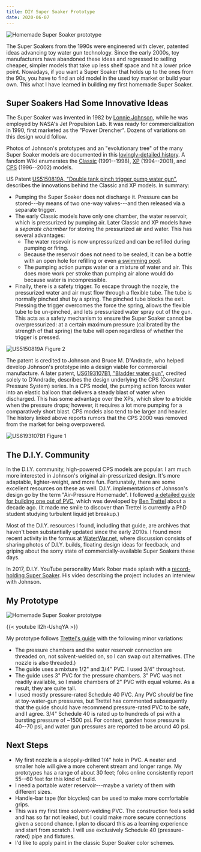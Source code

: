 ```yaml
---
title: DIY Super Soaker Prototype
date: 2020-06-07
---
```


![Homemade Super Soaker prototype](/static/images/homemade-super-soaker-prototype.jpg)

The Super Soakers from the 1990s were engineered with clever, patented ideas
advancing toy water gun technology. Since the early 2000s, toy manufacturers
have abandoned these ideas and regressed to selling cheaper, simpler models that
take up less shelf space and hit a lower price point. Nowadays, if you want a
Super Soaker that holds up to the ones from the 90s, you have to find an old
model in the used toy market or build your own. This what I have learned in
building my first homemade Super Soaker.

## Super Soakers Had Some Innovative Ideas

The Super Soaker was invented in 1982 by
[Lonnie Johnson](https://en.wikipedia.org/wiki/Lonnie_Johnson_(inventor)), while
he was employed by NASA's Jet Propulsion Lab. It was ready for commercialization
in 1990, first marketed as the "Power Drencher". Dozens of variations on this
design would follow.

Photos of Johnson's prototypes and an "evolutionary tree" of the many Super
Soaker models are documented in this
[lovingly-detailed history](http://www.isoaker.com/Info/history_supersoaker.html).
A fandom Wiki enumerates the
[Classic](https://nerf.fandom.com/wiki/Classic_Super_Soaker) (1991--1998),
[XP](https://nerf.fandom.com/wiki/XP) (1994--2001), and
[CPS](https://nerf.fandom.com/wiki/CPS) (1996--2002) models.

US Patent [US5150819A, "Double tank pinch trigger pump water gun"](https://patents.google.com/patent/US5150819A/en),
describes the innovations behind the Classic and XP models. In summary:

* Pumping the Super Soaker does not discharge it. Pressure can be stored---by
  means of two one-way valves---and then released via a separate trigger.
* The early Classic models have only one chamber, the water reservoir, which is
  pressurized by pumping air. Later Classic and XP models have a *separate charmber*
  for storing the pressurized air and water. This has several advantages:
  * The water resevoir is now unpressurized and can be refilled during pumping
    or firing.
  * Because the reservoir does not need to be sealed, it can be a bottle with an
    open hole for refilling or even
    [a swimming pool](https://nerfpedialegacy.fandom.com/wiki/XP_Pool_Pumper_Blaster).
  * The pumping action pumps water or a mixture of water and air. This does more
    work per stroke than pumping air alone would do because water is
    incompressible.
* Finally, there is a safety trigger. To escape through the nozzle, the
  pressurized water and air must flow through a flexible tube. The tube is
  normally pinched shut by a spring. The pinched tube blocks the exit. Pressing
  the trigger overcomes the force the spring, allows the flexible tube to be
  un-pinched, and lets pressurized water spray out of the gun. This acts as a
  safety mechanism to ensure the Super Soaker cannot be overpressurized: at a
  certain maximum pressure (calibrated by the strength of that spring) the tube
  will open regardless of whether the trigger is pressed.

![US5150819A Figure 2](/static/images/US5150819A-Fig2.png)

The patent is credited to Johnson and Bruce M. D'Andrade, who helped develop
Johnson's prototype into a design viable for commercial manufacture.
A later patent, [US6193107B1, "Bladder water gun"](https://patents.google.com/patent/US6193107B1/en),
credited solely to D'Andrade, describes the design underlying the CPS (Constant
Pressure System) series. In a CPS model, the pumping action forces water into an
elastic balloon that delivers a steady blast of water when discharged. This has
some advantage over the XPs, which slow to a trickle when the pressure drops;
however, it requires a lot more pumping for a comparatively short blast. CPS
models also tend to be larger and heavier. The history linked above reports
rumors that the CPS 2000 was removed from the market for being overpowered.

![US6193107B1 Figure 1](/static/images/US6193107B1-Fig1.png)

## The D.I.Y. Community

In the D.I.Y. community, high-powered CPS models are popular. I am much more
interested in Johnson's original air-pressurized design. It's more adaptable,
lighter-weight, and more fun. Fortunately, there are some excellent resources on
these as well. D.I.Y. implementations of Johnson's design go by the term
"Air-Pressure Homemade". I followed
[a detailed guide for building one out of PVC](http://www.sscentral.org/homemade/aph/),
which was developed by
[Ben Trettel](http://trettel.org/) about a decade ago. (It made me smile to
discover than Trettel is currently a PhD student studying turbulent liquid jet
breakup.)

Most of the D.I.Y. resources I found, including that guide, are archives that
haven't been substantially updated since the early 2010s. I found more recent
activity in the formus at [WaterWar.net](https://waterwar.net/forum/index.php),
where discussion consists of sharing photos of D.I.Y. builds, floating design
ideas for feedback, and griping about the sorry state of commercially-available
Super Soakers these days.

In 2017, D.I.Y. YouTube personality Mark Rober made splash with a
[record-holding Super Soaker](https://www.youtube.com/watch?v=T1KRQ3RcvXA). His
video describing the project includes an interview with Johnson.

## My Prototype

![Homemade Super Soaker prototype](/static/images/homemade-super-soaker-prototype-labeled.jpg)

{{< youtube lI2h-UshqYA >}}

My prototype follows [Trettel's guide](http://www.sscentral.org/homemade/aph/)
with the following minor variations:

* The pressure chambers and the water reservoir connection are threaded on, not
  solvent-welded on, so I can swap out alternatives. (The nozzle is also
  threaded.)
* The guide uses a mixture 1/2" and 3/4" PVC. I used 3/4" throughout.
* The guide uses 3" PVC for the pressure chambers. 3" PVC was not readily
  available, so I made chambers of 2" PVC with equal volume. As a result, they
  are quite tall.
* I used mostly pressure-rated Schedule 40 PVC. Any PVC *should* be fine
  at toy-water-gun pressures, but Trettel has commented subsequently that the
  guide should have recommend pressure-rated PVC to be safe, and I agree. 3/4"
  Schedule 40 is rated up to hundreds of psi with a bursting pressure of ~1500
  psi. For context, garden hose pressure is 40--70 psi, and water gun pressures
  are reported to be around 40 psi.

## Next Steps

* My first nozzle is a sloppily-drilled 1/4" hole in PVC. A neater and smaller
  hole will give a more coherent stream and longer range. My prototypes has a
  range of about 30 feet; folks online consistently report 55--60 feet for this
  kind of build.
* I need a portable water reservoir---maybe a variety of them with different
  sizes.
* Handle-bar tape (for bicycles) can be used to make more comfortable grips.
* This was my first time solvent-welding PVC. The construction feels solid and
  has so far not leaked, but I could make more secure connections given a second
  chance. I plan to discard this as a learning experience and start from
  scratch. I will use exclusively Schedule 40 (pressure-rated) pipe and
  fixtures.
* I'd like to apply paint in the classic Super Soaker color schemes.
